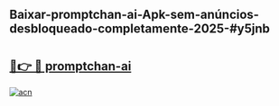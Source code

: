## Baixar-promptchan-ai-Apk-sem-anúncios-desbloqueado-completamente-2025-#y5jnb

# <h2><a href="https://ainizakaria.my?title=promptchan-ai&ref=20M">🔗👉 🔴 promptchan-ai</a></h2>

[![acn](https://github.com/user-attachments/assets/0f9c940e-d8b0-45ae-aac7-cd30a18b3e1c)](https://ainizakaria.my?title=promptchan-ai&ref=20M)

